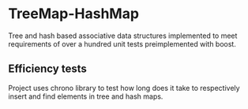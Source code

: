 # TreeMap-HashMap

Tree and hash based associative data structures implemented to meet requirements of over a hundred unit tests preimplemented with boost.

## Efficiency tests

Project uses chrono library to test how long does it take to respectively insert and find elements in tree and hash maps.
